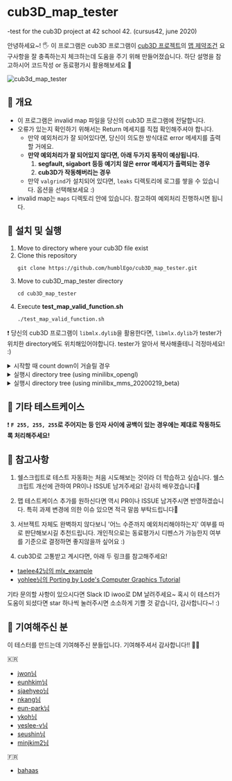 # cub3D_map_tester

-test for the cub3D project at 42 school 42. (cursus42, june 2020)

안녕하세요~! 🖐 이 프로그램은 cub3D 프로그램이 [cub3D 프로젝트](https://github.com/moon9ua/42_seoul/wiki/2.-cub3D#cub3d)의 [맵 제약조건](https://github.com/moon9ua/42_seoul/wiki/2.-cub3D#chapter-4-%ED%95%84%EC%88%98-%ED%8C%8C%ED%8A%B8---cub3d) 요구사항을 잘 충족하는지 체크하는데 도움을 주기 위해 만들어졌습니다. 하단 설명을 참고하시어 코드작성 or 동료평가시 활용해보세요 🙂

![cub3d_map_tester](https://user-images.githubusercontent.com/54612343/83720405-f5973a00-a673-11ea-994a-c9cde59aa429.gif)

## 🍉 개요

- 이 프로그램은 invalid map 파일을 당신의 cub3D 프로그램에 전달합니다.
- 오류가 있는지 확인하기 위해서는 Return 메세지를 직접 확인해주셔야 합니다.
  - 만약 예외처리가 잘 되어있다면, 당신이 의도한 방식대로 error 메세지를 출력할 거에요.
  - **만약 예외처리가 잘 되어있지 않다면, 아래 두가지 동작이 예상됩니다.**
    1. **segfault, sigabort 등등 예기치 않은 error 메세지가 출력되는 경우**
    2. **cub3D가 작동해버리는 경우**
  - 만약 `valgrind`가 설치되어 있다면, `leaks` 디렉토리에 로그를 쌓을 수 있습니다. 옵션을 선택해보세요 :)
- invalid map는 `maps` 디렉토리 안에 있습니다. 참고하여 예외처리 진행하시면 됩니다.

## 🍉 설치 및 실행

1. Move to directory where your cub3D file exist
2. Clone this repository
   ```console
   git clone https://github.com/humblEgo/cub3D_map_tester.git
   ```
3. Move to cub3D_map_tester directory
   ```console
   cd cub3D_map_tester
   ```
4. Execute **test_map_valid_function.sh**
   ```console
   ./test_map_valid_function.sh
   ```

❗ 당신의 cub3D 프로그램이 `libmlx.dylib`을 활용한다면, `libmlx.dylib`가 tester가 위치한 directory에도 위치해있어야합니다. tester가 알아서 복사해줄테니 걱정마세요! :)

<details>
    <summary>시작할 때 count down이 거슬릴 경우</summary>
    <p> <br>-f 옵션을 넣어서 count down을 생략할 수 있습니다. 
    
    ./test_map_valid_function.sh -f
    
</p>   
</details>

<details>
    <summary>실행시 directory tree (using minilibx_opengl)</summary>
    <p> <br>결과적으로 test_map_valid_function.sh 의 상위 디렉토리에 cub3D 실행파일이 있으면 됩니다.
    
    
    .
    ├── cub3D
    ├── _cub3D_map_tester
    |   ├── test_map_valid_function.sh
    |   ├── README.md
    |   ├── _images
    |   └── _maps
    |   ├── ...
    └── ...
    
    
</p>   
</details>

<details>
    <summary>실행시 directory tree (using minilibx_mms_20200219_beta)</summary>
    <p> <br> `test_map_valid_function.sh`과 `libmlx.dylib`을 같은 디렉토리에 위치시킵니다. 또한 그 디렉토리의 상위 디렉토리에 cub3D 실행파일이 위치하면 됩니다.
    
    
    .
    ├── cub3D
    ├── _cub3D_map_tester
    |   ├── test_map_valid_function.sh
    |   ├── libmlx.dylib
    |   ├── README.md
    |   ├── _images
    |   └── _maps
    |   ├── ...
    └── ...
    
    
</p>   
</details>

## 🍉 기타 테스트케이스

❗ **`F 255, 255, 255`로 주어지는 등 인자 사이에 공백이 있는 경우에는 제대로 작동하도록 처리해주세요!**

## 🍉 참고사항

1. 쉘스크립트로 테스트 자동화는 처음 시도해보는 것이라 더 학습하고 싶습니다.
   쉘스크립트 개선에 관하여 PR이나 ISSUE 남겨주세요! 감사히 배우겠습니다🙏

2. 맵 테스트케이스 추가를 원하신다면 역시 PR이나 ISSUE 남겨주시면 반영하겠습니다. 특히 과제 변경에 의한 이슈 있으면 적극 말씀 부탁드립니다🙏

3. 서브젝트 자체도 완벽하지 않다보니 '어느 수준까지 예외처리해야하는지' 여부를 따로 판단해보시길 추천드립니다. 개인적으로는 동료평가시 디펜스가 가능한지 여부를 기준으로 결정하면 좋지않을까 싶어요 :)

4. cub3D로 고통받고 계시다면, 아래 두 링크를 참고해주세요!

- [taelee42님의 mlx_example](https://github.com/taelee42/mlx_example)
- [yohlee님의 Porting by Lode's Computer Graphics Tutorial](https://github.com/l-yohai/cub3d)

기타 문의할 사항이 있으시다면 Slack ID iwoo로 DM 날려주세요~
혹시 이 테스터가 도움이 되셨다면 star 하나씩 눌러주시면 소소하게 기쁠 것 같습니다, 감사합니다~! :)

## 🍉 기여해주신 분

이 테스터를 만드는데 기여해주신 분들입니다. 기여해주셔서 감사합니다!! 👏👏

🇰🇷

- [jwon님](https://github.com/jwon42)
- [eunhkim님](https://github.com/eunhyulkim)
- [sjaehyeo님](https://github.com/QKRM)
- [nkang님](https://github.com/nKiNk)
- [eun-park님](https://github.com/p-eye)
- [ykoh님](https://github.com/kohyounghwan)
- [yeslee-v님](https://github.com/yeslee-v)
- [seushin님](https://github.com/seushin)
- [minjkim2님](https://github.com/minjune8506)

🇫🇷

- [bahaas](https://github.com/Korkrane)
